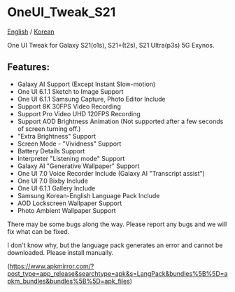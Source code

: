 # OneUI_Tweak_S21
[English](https://github.com/amondtips2/OneUI_Tweak_S21/blob/oneui_6.1/README.md) / [Korean](https://github.com/amondtips2/OneUI_Tweak_S21/blob/oneui_6.1/README_ko.md)

One UI Tweak for Galaxy S21(o1s), S21+(t2s), S21 Ultra(p3s) 5G Exynos.

## Features:
- Galaxy AI Support (Except Instant Slow-motion)
- One UI 6.1.1 Sketch to Image Support
- One UI 6.1.1 Samsung Capture, Photo Editor Include
- Support 8K 30FPS Video Recording
- Support Pro Video UHD 120FPS Recording
- Support AOD Brightness Animation (Not supported after a few seconds of screen turning off.)
- "Extra Brightness" Support
- Screen Mode - "Vividness" Support
- Battery Details Support
- Interpreter "Listening mode" Support
- Galaxy AI "Generative Wallpaper" Support
- One UI 7.0 Voice Recorder Include (Galaxy AI "Transcript assist")
- One UI 7.0 Bixby Include
- One UI 6.1.1 Gallery Include
- Samsung Korean-English Language Pack Include
- AOD Lockscreen Wallpaper Support
- Photo Ambient Wallpaper Support

There may be some bugs along the way. Please report any bugs and we will fix what can be fixed.

I don't know why, but the language pack generates an error and cannot be downloaded. Please install manually.

(https://www.apkmirror.com/?post_type=app_release&searchtype=apk&s=LangPack&bundles%5B%5D=apkm_bundles&bundles%5B%5D=apk_files)